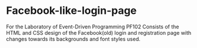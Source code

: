 # Facebook-like-login-page

For the Laboratory of Event-Driven Programming PF102 
Consists of the HTML and CSS design of the Facebook(old) login and registration page with changes towards its backgrounds and font styles used. 
